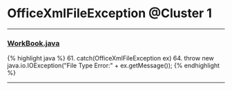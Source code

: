 # OfficeXmlFileException @Cluster 1

***

### [WorkBook.java](https://searchcode.com/codesearch/view/3760562/)
{% highlight java %}
61. catch(OfficeXmlFileException ex)
64.     throw new java.io.IOException("File Type  Error:" + ex.getMessage());
{% endhighlight %}

***

